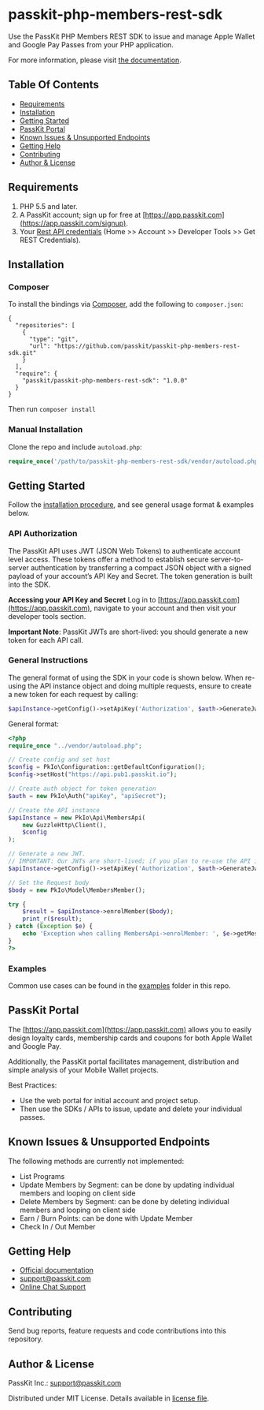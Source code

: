 # passkit-php-members-rest-sdk
Use the PassKit PHP Members REST SDK to issue and manage Apple Wallet and Google Pay Passes from your PHP application.

For more information, please visit [the documentation](https://docs.passkit.io/protocols/member/).

## Table Of Contents
- [Requirements](#requirements)
- [Installation](#installation)
- [Getting Started](#getting-started)
- [PassKit Portal](#passkit-portal)
- [Known Issues & Unsupported Endpoints](#known-issues--unsupported-endpoints)
- [Getting Help](#getting-help)
- [Contributing](#contributing)
- [Author & License](#author--license)

## Requirements

1. PHP 5.5 and later.
2. A PassKit account; sign up for free at [https://app.passkit.com](https://app.passkit.com/signup).
3. Your [Rest API credentials](https://app.passkit.com/app/account/developer-tools) (Home >> Account >> Developer Tools >> Get REST Credentials).

## Installation
### Composer

To install the bindings via [Composer](http://getcomposer.org/), add the following to `composer.json`:

```
{
  "repositories": [
    {
      "type": "git",
      "url": "https://github.com/passkit/passkit-php-members-rest-sdk.git"
    }
  ],
  "require": {
    "passkit/passkit-php-members-rest-sdk": "1.0.0"
  }
}
```

Then run `composer install`

### Manual Installation

Clone the repo and include `autoload.php`:

```php
require_once('/path/to/passkit-php-members-rest-sdk/vendor/autoload.php');
```

## Getting Started

Follow the [installation procedure](#installation--usage), and see general usage format & examples below.

### API Authorization

The PassKit API uses JWT (JSON Web Tokens) to authenticate account level access. These tokens offer a method to establish secure server-to-server authentication by transferring a compact JSON object with a signed payload of your account’s API Key and Secret. The token generation is built into the SDK.  

**Accessing your API Key and Secret**
Log in to [https://app.passkit.com](https://app.passkit.com), navigate to your account and then visit your developer tools section.

**Important Note**: PassKit JWTs are short-lived: you should generate a new token for each API call.

### General Instructions

The general format of using the SDK in your code is shown below. When re-using the API instance object and doing multiple requests, ensure to create a new token for each request by calling:
```php
$apiInstance->getConfig()->setApiKey('Authorization', $auth->GenerateJwt());
```

General format:

```php
<?php
require_once "../vendor/autoload.php";

// Create config and set host
$config = PkIo\Configuration::getDefaultConfiguration();
$config->setHost("https://api.pub1.passkit.io");

// Create auth object for token generation
$auth = new PkIo\Auth("apiKey", "apiSecret");

// Create the API instance
$apiInstance = new PkIo\Api\MembersApi(
    new GuzzleHttp\Client(),
    $config
);

// Generate a new JWT.
// IMPORTANT: Our JWTs are short-lived; if you plan to re-use the API instance for multiple requests, then make sure to generate a new token for each request (repeat below line of code)
$apiInstance->getConfig()->setApiKey('Authorization', $auth->GenerateJwt());

// Set the Request body
$body = new PkIo\Model\MembersMember();

try {
    $result = $apiInstance->enrolMember($body);
    print_r($result);
} catch (Exception $e) {
    echo 'Exception when calling MembersApi->enrolMember: ', $e->getMessage(), PHP_EOL;
}
?>
```

### Examples
Common use cases can be found in the [examples](/examples) folder in this repo.

## PassKit Portal
The [https://app.passkit.com](https://app.passkit.com) allows you to easily design loyalty cards, membership cards and coupons for both Apple Wallet and Google Pay. 

Additionally, the PassKit portal facilitates management, distribution and simple analysis of your Mobile Wallet projects.

Best Practices:
- Use the web portal for initial account and project setup.
- Then use the SDKs / APIs to issue, update and delete your individual passes.

## Known Issues & Unsupported Endpoints
The following methods are currently not implemented:
- List Programs
- Update Members by Segment: can be done by updating individual members and looping on client side
- Delete Members by Segment: can be done by deleting individual members and looping on client side
- Earn / Burn Points: can be done with Update Member
- Check In / Out Member

## Getting Help
- [Official documentation](https://docs.passkit.io/protocols/member/)
- [support@passkit.com](mailto:support@passkit.com)
- [Online Chat Support](https://app.passkit.com/)

## Contributing
Send bug reports, feature requests and code contributions into this repository.

## Author & License
PassKit Inc.: [support@passkit.com](mailto:support@passkit.com)

Distributed under MIT License. Details available in [license file](LICENSE).
